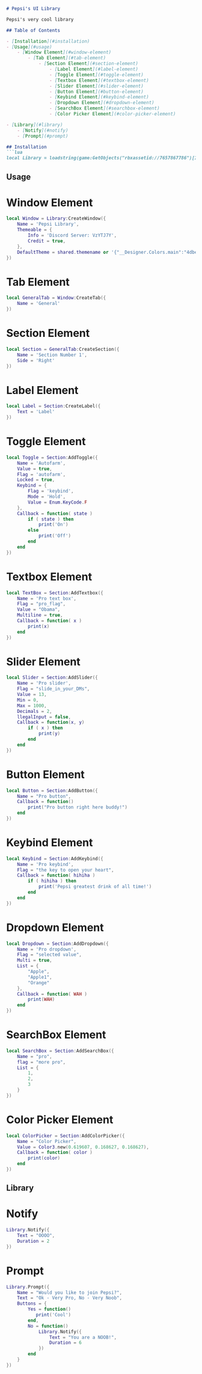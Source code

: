 ```markdown
# Pepsi's UI Library

Pepsi's very cool library

## Table of Contents

- [Installation](#installation)
- [Usage](#usage)
    - [Window Element](#window-element)
        - [Tab Element](#tab-element)
            - [Section Element](#section-element)
                - [Label Element](#label-element)
                - [Toggle Element](#toggle-element)
                - [Textbox Element](#textbox-element)
                - [Slider Element](#slider-element)
                - [Button Element](#button-element)
                - [Keybind Element](#keybind-element)
                - [Dropdown Element](#dropdown-element)
                - [SearchBox Element](#searchbox-element)
                - [Color Picker Element](#color-picker-element)

- [Library](#library)
    - [Notify](#notify)
    - [Prompt](#prompt)

## Installation
```lua
local Library = loadstring(game:GetObjects("rbxassetid://7657867786")[1].Source)("Pepsi's UI Library")
```

## Usage

# Window Element
```lua
local Window = Library:CreateWindow({
    Name = 'Pepsi Library',
    Themeable = {
        Info = 'Discord Server: VzYTJ7Y',
        Credit = true,
    },
    DefaultTheme = shared.themename or '{"__Designer.Colors.main":"4dbed9"}'
})
```

# Tab Element
```lua
local GeneralTab = Window:CreateTab({
    Name = 'General'
})
```

# Section Element
```lua
local Section = GeneralTab:CreateSection({
    Name = 'Section Number 1',
    Side = 'Right'
})
```

# Label Element
```lua
local Label = Section:CreateLabel({
    Text = 'Label'
})
```

# Toggle Element
```lua
local Toggle = Section:AddToggle({
    Name = 'Autofarm',
    Value = true,
    Flag = 'autofarm',
    Locked = true,
    Keybind = {
        Flag = 'keybind',
        Mode = 'Hold',
        Value = Enum.KeyCode.F
    },
    Callback = function( state )
        if ( state ) then
            print('On')
        else
            print('Off')
        end
    end
})
```

# Textbox Element
```lua
local TextBox = Section:AddTextbox({
    Name = 'Pro text box',
    Flag = "pro_flag",
    Value = "Obama",
    Multiline = true,
    Callback = function( x )
        print(x)
    end
})
```

# Slider Element
```lua
local Slider = Section:AddSlider({
    Name = 'Pro slider',
    Flag = "slide_in_your_DMs",
    Value = 13,
    Min = 0,
    Max = 1000,
    Decimals = 2,
    llegalInput = false,
    Callback = function(x, y)
        if ( x ) then
            print(y)
        end
    end
})
```

# Button Element
```lua
local Button = Section:AddButton({
    Name = "Pro button",
    Callback = function()
        print("Pro button right here buddy!")
    end
})
```

# Keybind Element
```lua
local Keybind = Section:AddKeybind({
    Name = 'Pro keybind',
    Flag = "the key to open your heart",
    Callback = function( hihiha )
        if ( hihiha ) then
            print('Pepsi greatest drink of all time!')
        end
    end
})
```

# Dropdown Element
```lua
local Dropdown = Section:AddDropdown({
    Name = 'Pro dropdown',
    Flag = "selected value",
    Multi = true,
    List = {
        "Apple",
        "Apple1",
        "Orange"
    },
    Callback = function( WAH )
        print(WAH)
    end
})
```

# SearchBox Element
```lua
local SearchBox = Section:AddSearchBox({
    Name = "pro",
    flag = "more pro",
    List = {
        1,
        2,
        3
    }
})
```

# Color Picker Element
```lua
local ColorPicker = Section:AddColorPicker({
    Name = "Color Picker",
    Value = Color3.new(0.619607, 0.168627, 0.168627),
    Callback = function( color )
        print(color)
    end
})
```

## Library

# Notify
```lua
Library.Notify({
    Text = "OOOO",
    Duration = 2
})
```

# Prompt
```lua
Library.Prompt({
    Name = "Would you like to join Pepsi?",
    Text = "Ok - Very Pro, No - Very Noob",
    Buttons = {
        Yes = function()
           print('Cool') 
        end,
        No = function()
            Library.Notify({
                Text = "You are a NOOB!",
                Duration = 6
            })
        end
    }
})
```
```
